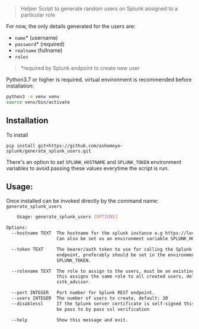 > Helper Script to generate random users on Splunk assigned to a particular role


For now, the only details generated for the users are:
- `name`* (username)
- `password`* (required)
- `realname` (fullname)
- `roles`

> *required by Splunk endpoint to create new user

Python3.7 or higher is required.
virtual environment is recommended before installation:
```sh    
python3 -m venv venv
source venv/bin/activate
```

## Installation
To install 

`pip install git+https://github.com/ashomoye-splunk/generate_splunk_users.git`

There's an option to set `SPLUNK_HOSTNAME` and `SPLUNK_TOKEN` environment variables to avoid passing these values everytime the script is run.

## Usage:
Once installed can be invoked directly by the command name: `generate_splunk_users`
```sh
    Usage: generate_splunk_users [OPTIONS]

Options:
  --hostname TEXT  The hostname for the splunk instance e.g https://localhost.
                   Can also be set as an environment variable SPLUNK_HOSTNAME.

  --token TEXT     The bearer/auth token to use for calling the Splunk
                   endpoint, preferably should be set in the environment as
                   SPLUNK_TOKEN.

  --rolename TEXT  The role to assign to the users, must be an existing role,
                   this assigns the same role to all created users, default:
                   sstk_advisor.

  --port INTEGER   Port number for Splunk REST endpoint.
  --users INTEGER  The number of users to create, default: 20
  --disablessl     If the Splunk server certificate is self-signed this must
                   be pass to by pass ssl verification

  --help           Show this message and exit.
```
